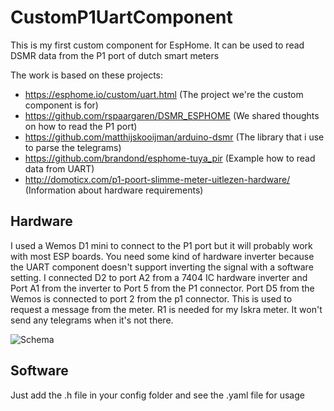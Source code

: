# CustomP1UartComponent

This is my first custom component for EspHome. It can be used to read DSMR data from the P1 port of dutch smart meters

The work is based on these projects:
- https://esphome.io/custom/uart.html (The project we're the custom component is for)
- https://github.com/rspaargaren/DSMR_ESPHOME (We shared thoughts on how to read the P1 port)
- https://github.com/matthijskooijman/arduino-dsmr (The library that i use to parse the telegrams)
- https://github.com/brandond/esphome-tuya_pir (Example how to read data from UART)
- http://domoticx.com/p1-poort-slimme-meter-uitlezen-hardware/ (Information about hardware requirements)

## Hardware

I used a Wemos D1 mini to connect to the P1 port but it will probably work with most ESP boards. You need some kind of hardware inverter because the UART component doesn't support inverting the signal with a software setting.
I connected D2 to port A2 from a 7404 IC hardware inverter and Port A1 from the inverter to Port 5 from the P1 connector.
Port D5 from the Wemos is connected to port 2 from the p1 connector. This is used to request a message from the meter.
R1 is needed for my Iskra meter. It won't send any telegrams when it's not there.

![Schema](https://github.com/nldroid/CustomP1UartComponent/raw/master/p1_meter_schema.png)

## Software

Just add the .h file in your config folder and see the .yaml file for usage
